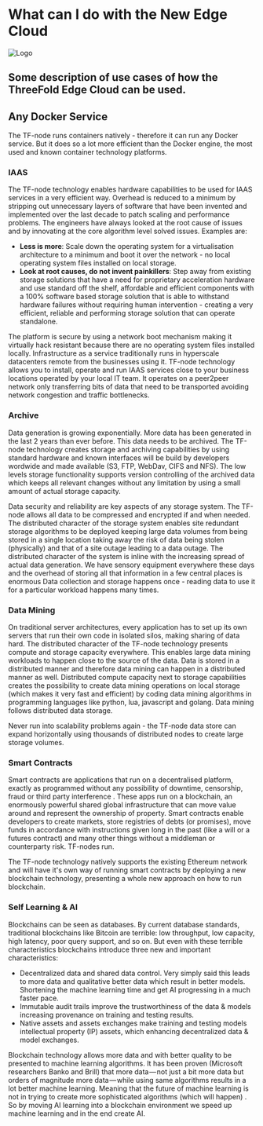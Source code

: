 # What can I do with the New Edge Cloud

![Logo](img/what-can-i-do.jpg?raw=true "Logo")
## Some description of use cases of how the ThreeFold Edge Cloud can be used.

## Any Docker Service
The TF-node runs containers natively - therefore it can run any Docker service.  But it does so a lot more efficient than the Docker engine, the most used and known container technology platforms.

### IAAS

The TF-node technology enables hardware capabilities to be used for IAAS services in a very efficient way.  Overhead is reduced to a minimum by stripping out unnecessary layers of software that have been invented and implemented over the last decade to patch scaling and performance problems.  The engineers have always looked at the root cause of issues and by innovating at the core algorithm level solved issues. Examples are:

- **Less is more**: Scale down the operating system for a virtualisation architecture to a minimum and boot it over the network - no local operating system files installed on local storage.
- **Look at root causes, do not invent painkillers**: Step away from existing storage solutions that have a need for proprietary acceleration hardware and use standard off the shelf, affordable and efficient components with a 100% software based storage solution that is able to withstand hardware failures without requiring human intervention - creating a very efficient, reliable and performing storage solution that can operate standalone.

The platform is secure by using a network boot mechanism making it virtually hack resistant because there are no operating system files installed locally.
Infrastructure as a service traditionally runs in hyperscale datacenters remote from the businesses using it. TF-node technology allows you to install, operate and run IAAS services close to your business locations operated by your local IT team.  It operates on a peer2peer network only transferring bits of data that need to be transported avoiding network congestion and traffic bottlenecks.

### Archive

Data generation is growing exponentially. More data has been generated in the last 2 years than ever before. This data needs to be archived. The TF-node technology creates storage and archiving capabilities by using standard hardware and known interfaces will be build by developers wordwide and made available (S3, FTP, WebDav, CIFS and NFS).  The low levels storage functionality supports version controlling of the archived data which keeps all relevant changes without any limitation by using a small amount of actual storage capacity.  

Data security and reliability are key aspects of any storage system.  The TF-node allows all data to be compressed and encrypted if and when needed. The distributed character of the storage system enables site redundant storage algorithms to be deployed keeping large data volumes from being stored in a single location taking away the risk of data being stolen (physically) and that of a site outage leading to a data outage.  The distributed character of the system is inline with the increasing spread of actual data generation.  We have sensory equipment everywhere these days and the overhead of storing all that information in a few central places is enormous  Data collection and storage happens once - reading data to use it for a particular workload happens many times.

### Data Mining

On traditional server architectures, every application has to set up its own servers that run their own code in isolated silos, making sharing of data hard. The distributed character of the TF-node technology presents compute and storage capacity everywhere.  This enables large data mining workloads to happen close to the source of the data.  Data is stored in a distributed manner and therefore data mining can happen in a distributed manner as well. Distributed compute capacity next to storage capabilities creates the possibility to create data mining operations on local storage (which makes it very fast and efficient) by coding data mining algorithms in programming languages like python, lua, javascript and golang. Data mining follows distributed data storage.

Never run into scalability problems again - the TF-node data store can expand horizontally using thousands of distributed nodes to create large storage volumes.

### Smart Contracts

Smart contracts are applications that run on a decentralised platform, exactly as programmed without any possibility of downtime, censorship, fraud or third party interference . These apps run on a blockchain, an enormously powerful shared global infrastructure that can move value around and represent the ownership of property. Smart contracts enable developers to create markets, store registries of debts (or promises), move funds in accordance with instructions given long in the past (like a will or a futures contract) and many other things without a middleman or counterparty risk.  TF-nodes run.


The TF-node technology natively supports the existing Ethereum network  and will have it's own way of running smart contracts by deploying a new blockchain technology, presenting a whole new approach on how to run  blockchain.

### Self Learning & AI

Blockchains can be seen as databases. By current database standards, traditional blockchains like Bitcoin are terrible: low throughput, low capacity, high latency, poor query support, and so on. But even with these terrible characteristics blockchains introduce three new and important characteristics:

- Decentralized data and shared data control.  Very simply said this leads to more data and qualitative better data which result in better models. Shortening the machine learning time and get AI progressing in a much faster pace.  
- Immutable audit trails improve the trustworthiness of the data & models increasing provenance on training and testing results.
- Native assets and  assets exchanges make  training and testing models intellectual property (IP) assets, which enhancing decentralized data & model exchanges.

Blockchain technology allows more data and with better quality to be presented to machine learning algorithms.  It has been proven (Microsoft researchers Banko and Brill) that more data — not just a bit more data but orders of magnitude more data — while  using same algorithms results in a lot better machine learning.  Meaning that the future of machine learning is not in trying to create more sophisticated algorithms (which will happen) .  So by moving AI learning into a blockchain environment we speed up machine learning and in the end create AI.
